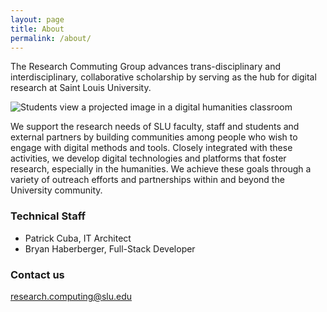 ```yaml
---
layout: page
title: About
permalink: /about/
---
```


The Research Commuting Group advances trans-disciplinary and interdisciplinary, collaborative scholarship by serving as the hub for digital research at Saint Louis University.

![Students view a projected image in a digital humanities classroom](https://www.slu.edu/arts-and-sciences/ong-center/imgs/digital-humanities-classroom.jpg)
 
We support the research needs of SLU faculty, staff and students and external partners by building communities among people who wish to engage with digital methods and tools. Closely integrated with these activities, we develop digital technologies and platforms that foster research, especially in the humanities. We achieve these goals through a variety of outreach efforts and partnerships within and beyond the University community.

### Technical Staff

- Patrick Cuba, IT Architect
- Bryan Haberberger, Full-Stack Developer

### Contact us

[research.computing@slu.edu](mailto:research.computing@slu.edu)
